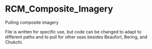 # RCM_Composite_Imagery
Pulling composite imagery 

File is written for specific use, but code can be changed to adapt to different paths and to pull for other seas besides Beaufort, Bering, and Chukchi.
